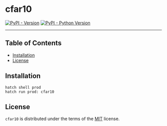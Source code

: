 # cfar10

[![PyPI - Version](https://img.shields.io/pypi/v/cfar10.svg)](https://pypi.org/project/cfar10)
[![PyPI - Python Version](https://img.shields.io/pypi/pyversions/cfar10.svg)](https://pypi.org/project/cfar10)

-----

## Table of Contents

- [Installation](#installation)
- [License](#license)

## Installation

```console
hatch shell prod
hatch run prod: cfar10
```

## License

`cfar10` is distributed under the terms of the [MIT](https://spdx.org/licenses/MIT.html) license.
